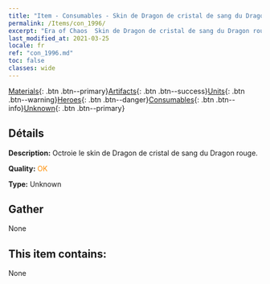 ```yaml
---
title: "Item - Consumables - Skin de Dragon de cristal de sang du Dragon rouge"
permalink: /Items/con_1996/
excerpt: "Era of Chaos  Skin de Dragon de cristal de sang du Dragon rouge"
last_modified_at: 2021-03-25
locale: fr
ref: "con_1996.md"
toc: false
classes: wide
---
```

 [Materials](/fr/Items/){: .btn .btn--primary}[Artifacts](/fr/Items/Artifacts/){: .btn .btn--success}[Units](/fr/Items/Units/){: .btn .btn--warning}[Heroes](/fr/Items/Heroes/){: .btn .btn--danger}[Consumables](/fr/Items/Consumables/){: .btn .btn--info}[Unknown](/fr/Items/Unknown/){: .btn .btn--primary}

## Détails
 **Description:** Octroie le skin de Dragon de cristal de sang du Dragon rouge.

 **Quality:** <span style="color: #FF8C00">OK</span>

 **Type:** Unknown

## Gather

  None

## This item contains:

  None

